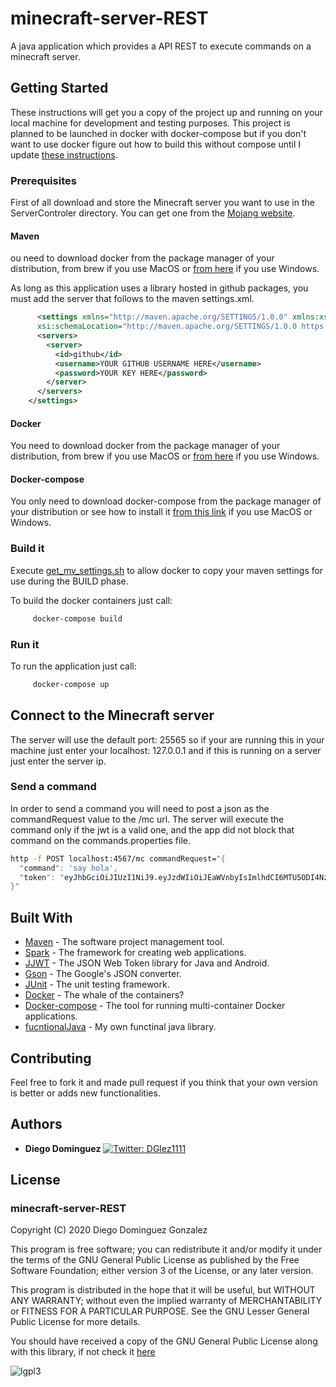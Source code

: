 # minecraft-server-REST

A java application which provides a API REST to execute commands on a minecraft server.

## Getting Started

These instructions will get you a copy of the project up and running on your local machine for development and testing purposes. This project is planned to be launched in docker with docker-compose but if you don't want to use docker figure out how to build this without compose until I update [these instructions](/docks/DockerlessBuild.md).

### Prerequisites

First of all download and store the Minecraft server you want to use in the ServerControler directory. You can get one from the [Mojang website](https://www.minecraft.net/en-us/download/server/).

#### Maven

ou need to download docker from the package manager of your distribution, from brew if you use MacOS or [from here](https://maven.apache.org/install.html) if you use Windows.

As long as this application uses a library hosted in github packages, you must add the server that follows to the maven settings.xml.

```xml
      <settings xmlns="http://maven.apache.org/SETTINGS/1.0.0" xmlns:xsi="http://www.w3.org/2001/XMLSchema-instance"
      xsi:schemaLocation="http://maven.apache.org/SETTINGS/1.0.0 https://maven.apache.org/xsd/settings-1.0.0.xsd">
      <servers>
        <server>
          <id>github</id>
          <username>YOUR GITHUB USERNAME HERE</username>
          <password>YOUR KEY HERE</password>
        </server>
      </servers>
    </settings>
```

#### Docker 

You need to download docker from the package manager of your distribution, from brew if you use MacOS or [from here](https://docs.docker.com/get-docker/) if you use Windows.

#### Docker-compose 

You only need to download docker-compose from the package manager of your distribution or see how to install it [from this link](https://docs.docker.com/compose/install/) if you use MacOS or Windows. 

### Build it

Execute [get_mv_settings.sh](/get_mv_settings.sh) to allow docker to copy your maven settings for use during the BUILD phase.

To build the docker containers just call:

```bash
     docker-compose build 
```

### Run it 

To run the application just call:

```bash
     docker-compose up
```
## Connect to the Minecraft server

The server will use the default port: 25565 so if your are running this in your machine just enter your localhost: 127.0.0.1 and if this is running on a server just enter the server ip.

### Send a command

In order to send a command you will need to post a json as the commandRequest value to the /mc url. The server will execute 
the command only if the jwt is a valid one, and the app did not block that command on the commands.properties file.

```bash
http -f POST localhost:4567/mc commandRequest="{
  "command": 'say hola',
  "token": "eyJhbGciOiJIUzI1NiJ9.eyJzdWIiOiJEaWVnbyIsImlhdCI6MTU5ODI4Nzk2MywiZXhwIjoxNTk4ODkyNzYzfQ.nQrUuXb_sZWPiZgLacTlSr4STkG4FqCBvdMRT65drzo"
}" 
```
## Built With

* [Maven](https://maven.apache.org/) - The software project management tool.
* [Spark](http://sparkjava.com/) - The framework for creating web applications.
* [JJWT](https://github.com/jwtk/jjwt) - The JSON Web Token library for Java and Android.
* [Gson](https://github.com/google/gson) - The Google's JSON converter.
* [JUnit](https://junit.org/junit4/) - The unit testing framework.
* [Docker](https://www.docker.com/) - The whale of the containers?
* [Docker-compose](https://docs.docker.com/compose/) - The tool for running multi-container Docker applications.
* [fucntionalJava](https://github.com/seniorglez/functionalJava) - My own functinal java library.


## Contributing

Feel free to fork it and made pull request if you think that your own version is better or adds new functionalities. 

## Authors

* **Diego Dominguez**   <a href="https://twitter.com/DGlez1111" target="_blank">
    <img alt="Twitter: DGlez1111" src="https://img.shields.io/twitter/follow/DGlez1111.svg?style=social" />
  </a>

## License

### minecraft-server-REST

Copyright (C) 2020 Diego Dominguez Gonzalez

This program is free software; you can redistribute it and/or modify it under the terms of the GNU General Public License 
as published by the Free Software Foundation; either version 3 of the License, or any later version.

This program is distributed in the hope that it will be useful,
but WITHOUT ANY WARRANTY; without even the implied warranty of
MERCHANTABILITY or FITNESS FOR A PARTICULAR PURPOSE. See the GNU
Lesser General Public License for more details.

You should have received a copy of the GNU General Public
License along with this library, if not check it [here](https://www.gnu.org/licenses/gpl-3.0.txt) 

![lgpl3](https://www.gnu.org/graphics/gplv3-or-later.png)
